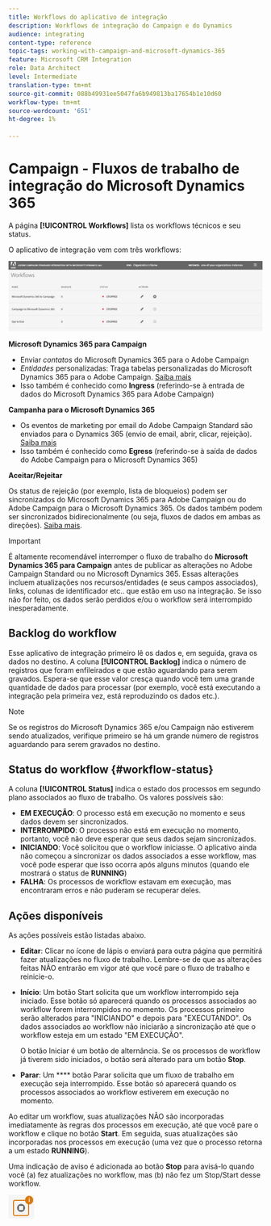 ```yaml
---
title: Workflows do aplicativo de integração
description: Workflows de integração do Campaign e do Dynamics
audience: integrating
content-type: reference
topic-tags: working-with-campaign-and-microsoft-dynamics-365
feature: Microsoft CRM Integration
role: Data Architect
level: Intermediate
translation-type: tm+mt
source-git-commit: 088b49931ee5047fa6b949813ba17654b1e10d60
workflow-type: tm+mt
source-wordcount: '651'
ht-degree: 1%

---
```



# Campaign - Fluxos de trabalho de integração do Microsoft Dynamics 365

A página **[!UICONTROL Workflows]** lista os workflows técnicos e seu status.

O aplicativo de integração vem com três workflows:

![](assets/do-not-localize/d365-to-acs-ui-page-workflows.png)

**Microsoft Dynamics 365 para Campaign**
* Enviar *contatos* do Microsoft Dynamics 365 para o Adobe Campaign
* *Entidades* personalizadas: Traga tabelas personalizadas do Microsoft Dynamics 365 para o Adobe Campaign. [Saiba mais](../../integrating/using/d365-acs-using-the-integration.md#data-flows)
* Isso também é conhecido como **Ingress** (referindo-se à entrada de dados do Microsoft Dynamics 365 para Adobe Campaign)

**Campanha para o Microsoft Dynamics 365**
* Os eventos de marketing por email do Adobe Campaign Standard são enviados para o Dynamics 365 (envio de email, abrir, clicar, rejeição). [Saiba mais](../../integrating/using/d365-acs-using-the-integration.md#email-marketing-event-flow)
* Isso também é conhecido como **Egress** (referindo-se à saída de dados do Adobe Campaign para o Microsoft Dynamics 365)

**Aceitar/Rejeitar**

Os status de rejeição (por exemplo, lista de bloqueios) podem ser sincronizados do Microsoft Dynamics 365 para Adobe Campaign ou do Adobe Campaign para o Microsoft Dynamics 365. Os dados também podem ser sincronizados bidirecionalmente (ou seja, fluxos de dados em ambas as direções). [Saiba mais](../../integrating/using/d365-acs-self-service-app-data-sync.md#opt-in-out-wf).

>[!IMPORTANT]
>
>É altamente recomendável interromper o fluxo de trabalho do **Microsoft Dynamics 365 para Campaign** antes de publicar as alterações no Adobe Campaign Standard ou no Microsoft Dynamics 365. Essas alterações incluem atualizações nos recursos/entidades (e seus campos associados), links, colunas de identificador etc.. que estão em uso na integração. Se isso não for feito, os dados serão perdidos e/ou o workflow será interrompido inesperadamente.

## Backlog do workflow

Esse aplicativo de integração primeiro lê os dados e, em seguida, grava os dados no destino. A coluna **[!UICONTROL Backlog]** indica o número de registros que foram enfileirados e que estão aguardando para serem gravados. Espera-se que esse valor cresça quando você tem uma grande quantidade de dados para processar (por exemplo, você está executando a integração pela primeira vez, está reproduzindo os dados etc.).

>[!NOTE]
>Se os registros do Microsoft Dynamics 365 e/ou Campaign não estiverem sendo atualizados, verifique primeiro se há um grande número de registros aguardando para serem gravados no destino.


## Status do workflow {#workflow-status}

A coluna **[!UICONTROL Status]** indica o estado dos processos em segundo plano associados ao fluxo de trabalho. Os valores possíveis são:

* **EM EXECUÇÃO**: O processo está em execução no momento e seus dados devem ser sincronizados.
* **INTERROMPIDO**: O processo não está em execução no momento, portanto, você não deve esperar que seus dados sejam sincronizados.
* **INICIANDO**: Você solicitou que o workflow iniciasse. O aplicativo ainda não começou a sincronizar os dados associados a esse workflow, mas você pode esperar que isso ocorra após alguns minutos (quando ele mostrará o status de **RUNNING**)
* **FALHA**: Os processos de workflow estavam em execução, mas encontraram erros e não puderam se recuperar deles.

## Ações disponíveis

As ações possíveis estão listadas abaixo.

* **Editar**: Clicar no ícone de lápis o enviará para outra página que permitirá fazer atualizações no fluxo de trabalho. Lembre-se de que as alterações feitas NÃO entrarão em vigor até que você pare o fluxo de trabalho e reinicie-o.

* **Início**: Um botão Start solicita que um workflow interrompido seja iniciado. Esse botão só aparecerá quando os processos associados ao workflow forem interrompidos no momento. Os processos primeiro serão alterados para &quot;INICIANDO&quot; e depois para &quot;EXECUTANDO&quot;. Os dados associados ao workflow não iniciarão a sincronização até que o workflow esteja em um estado &quot;EM EXECUÇÃO&quot;.

   O botão Iniciar é um botão de alternância. Se os processos de workflow já tiverem sido iniciados, o botão será alterado para um botão **Stop**.

* **Parar**: Um  **** botão Parar solicita que um fluxo de trabalho em execução seja interrompido. Esse botão só aparecerá quando os processos associados ao workflow estiverem em execução no momento.

Ao editar um workflow, suas atualizações NÃO são incorporadas imediatamente às regras dos processos em execução, até que você pare o workflow e clique no botão **Start**. Em seguida, suas atualizações são incorporadas nos processos em execução (uma vez que o processo retorna a um estado **RUNNING**).

Uma indicação de aviso é adicionada ao botão **Stop** para avisá-lo quando você (a) fez atualizações no workflow, mas (b) não fez um Stop/Start desse workflow.

![](assets/do-not-localize/d365-to-acs-icon-stop-with-changes.png)
